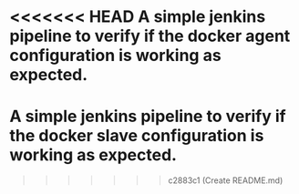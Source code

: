 <<<<<<< HEAD
A simple jenkins pipeline to verify if the docker agent configuration is working as expected.
=======
# A simple jenkins pipeline to verify if the docker slave configuration is working as expected.
>>>>>>> c2883c1 (Create README.md)
